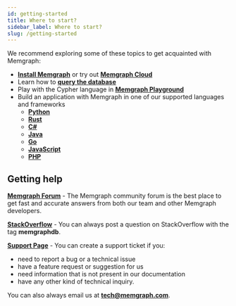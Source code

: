 ```yaml
---
id: getting-started
title: Where to start?
sidebar_label: Where to start?
slug: /getting-started
---
```


We recommend exploring some of these topics to get acquainted with Memgraph:

* **[Install Memgraph](/getting-started/installation.md)** or try out **[Memgraph Cloud](https://memgraph.com/product/cloud)**
* Learn how to **[query the database](./querying/querying.md)**
* Play with the Cypher language in **[Memgraph Playground](https://playground.memgraph.com/)**
* Build an application with Memgraph in one of our supported languages and frameworks
    * **[Python](./connecting-applications/python.md)**
    * **[Rust](./connecting-applications/rust.md)**
    * **[C#](./connecting-applications/c-sharp.md)**
    * **[Java](./connecting-applications/java.md)**
    * **[Go](./connecting-applications/go.md)**
    * **[JavaScript](./connecting-applications/javascript.md)**
    * **[PHP](./connecting-applications/php.md)**

## Getting help

**[Memgraph Forum](https://discourse.memgraph.com/)** - The Memgraph community forum is the best place to get fast and accurate answers from both our team and other Memgraph developers.

**[StackOverflow](https://stackoverflow.com/questions/tagged/memgraphdb)** - You can always post a question on StackOverflow with the tag **memgraphdb**.

**[Support Page](https://airtable.com/shrcmWpvn74kudboV)** - You can create a support ticket if you:
* need to report a bug or a technical issue
* have a feature request or suggestion for us
* need information that is not present in our documentation
* have any other kind of technical inquiry.

You can also always email us at **[tech@memgraph.com](mailto:tech@memgraph.com)**.